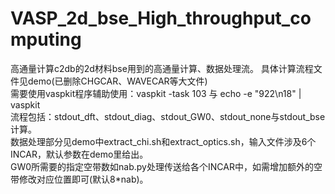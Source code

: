 # VASP_2d_bse_High_throughput_computing
高通量计算c2db的2d材料bse用到的高通量计算、数据处理流。
具体计算流程文件见demo(已删除CHGCAR、WAVECAR等大文件)  
需要使用vaspkit程序辅助使用：vaspkit -task 103 与 echo -e "922\n18" | vaspkit  
流程包括：stdout_dft、stdout_diag、stdout_GW0、stdout_none与stdout_bse计算。  
数据处理部分见demo中extract_chi.sh和extract_optics.sh，输入文件涉及6个INCAR，默认参数在demo里给出。  
GW0所需要的指定空带数如nab.py处理传送给各个INCAR中，如需增加额外的空带修改对应位置即可(默认8*nab)。  

